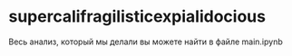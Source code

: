 # supercalifragilisticexpialidocious

Весь анализ, который мы делали вы можете найти в файле main.ipynb
